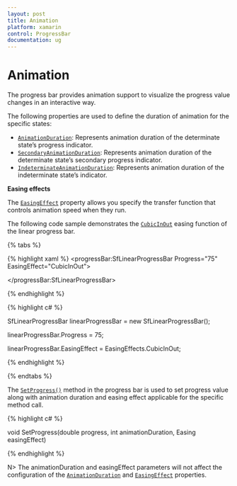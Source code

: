 ```yaml
---
layout: post
title: Animation
platform: xamarin
control: ProgressBar
documentation: ug
---
```


# Animation

The progress bar provides animation support to visualize the progress value changes in an interactive way. 

The following properties are used to define the duration of animation for the specific states:

* [`AnimationDuration`](https://help.syncfusion.com/cr/cref_files/xamarin/Syncfusion.SfProgressBar.XForms~Syncfusion.XForms.ProgressBar.ProgressBarBase~AnimationDuration.html): Represents animation duration of the determinate state’s progress indicator.
* [`SecondaryAnimationDuration`](https://help.syncfusion.com/cr/cref_files/xamarin/Syncfusion.SfProgressBar.XForms~Syncfusion.XForms.ProgressBar.SfLinearProgressBar~SecondaryAnimationDuration.html): Represents animation duration of the determinate state’s secondary progress indicator.
* [`IndeterminateAnimationDuration`](https://help.syncfusion.com/cr/cref_files/xamarin/Syncfusion.SfProgressBar.XForms~Syncfusion.XForms.ProgressBar.ProgressBarBase~IndeterminateAnimationDuration.html): Represents animation duration of the indeterminate state’s indicator.

**Easing effects**

The [`EasingEffect`](https://help.syncfusion.com/cr/cref_files/xamarin/Syncfusion.SfProgressBar.XForms~Syncfusion.XForms.ProgressBar.ProgressBarBase~EasingEffect.html) property allows you specify the transfer function that controls animation speed when they run. 

The following code sample demonstrates the [`CubicInOut`](https://help.syncfusion.com/cr/cref_files/xamarin/Syncfusion.SfProgressBar.XForms~Syncfusion.XForms.ProgressBar.EasingEffects.html) easing function of the linear progress bar.

{% tabs %} 

{% highlight xaml %}
<progressBar:SfLinearProgressBar Progress="75" EasingEffect="CubicInOut">

</progressBar:SfLinearProgressBar>

{% endhighlight %}

{% highlight c# %}

SfLinearProgressBar linearProgressBar = new SfLinearProgressBar();

linearProgressBar.Progress = 75;

linearProgressBar.EasingEffect = EasingEffects.CubicInOut;

{% endhighlight %}

{% endtabs %} 

The [`SetProgress()`](https://help.syncfusion.com/cr/cref_files/xamarin/Syncfusion.SfProgressBar.XForms~Syncfusion.XForms.ProgressBar.ProgressBarBase~SetProgress.html) method in the progress bar is used to set progress value along with animation duration and easing effect applicable for the specific method call.

{% highlight c# %}

void SetProgress(double progress, int animationDuration, Easing easingEffect)

{% endhighlight %}

N> The animationDuration and easingEffect parameters will not affect the configuration of the [`AnimationDuration`](https://help.syncfusion.com/cr/cref_files/xamarin/Syncfusion.SfProgressBar.XForms~Syncfusion.XForms.ProgressBar.ProgressBarBase~AnimationDuration.html) and [`EasingEffect`](https://help.syncfusion.com/cr/cref_files/xamarin/Syncfusion.SfProgressBar.XForms~Syncfusion.XForms.ProgressBar.ProgressBarBase~EasingEffect.html) properties.
